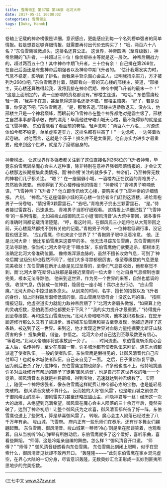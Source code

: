 ```yaml
---
title: 雪鹰领主 第37篇 第46章 北河大帝
date: 2017-05-31 10:00:02
categories: 雪鹰领主
tags: [Duke, Hannb]
---
```


卷轴上记载的神帝榜很是详细，意识感应，更能感应到每一个名列榜单强者的简单情报。若是想要足够详细情报，就需要再付出代价去购买了！
“哦，两百六十八名？”东伯雪鹰微微点头，这排名还算公正。
这世界，神帝圆满（至尊级数）、神帝后期的飞升者，一共超过三十位！像伏柳谷主等就是这一层次。
神帝后期战力的，超过两百五十位！其中神帝中期飞升者，三十位有余！
自己排在第268位，在自己后面还是有些神帝后期强者以及神帝中期飞升者的。
“估计我爆发实力时，气息不稳定，影响到了排名。而我亲手斩杀魔心会主人，证明我搏杀实力，方才被列为268位吧。”东伯雪鹰思忖着，随即看向一旁的天心楼的邢楼主，笑道，“邢楼主，天心楼还算瞧得起我，没将我排在神帝后期、神帝中期飞升者的最末一个！”
“这是上面制定的，我一点影响的资格都没有。”邢楼主连道。
“哈哈。”
东伯雪鹰轻轻一笑，“我并不在意，甚至觉得这排名还挺不错。”
邢楼主陪笑。
“好了，若是没事，你便退下吧。”东伯雪鹰道。
“是，那我告退。”邢楼主连恭敬退去，没办法，他邢楼主只是一个神君巅峰，而眼前的飞雪神帝在整个神界都绝对是霸主级了，邢楼主自然事事都得恭敬，做的漂亮！毕竟他驻守峻山城天心楼，最不能得罪的就是这位飞雪神帝。
东伯雪鹰看了看面前的卷轴，轻声念叨：“两百六十八名……浑源炼体如今都不稳定，单单虚空道实力，这排名都有些高了！”
一边念叨，一边笑着收起卷轴。
对他而言，这就是个乐子！排名并不是太重要，他自身实力进步才最重要，他来到这个世界，就是为了磨砺自身的。
******
神帝榜出。
让这世界许多强者都关注到了这位直接名列268位的飞升者神帝，毕竟东伯雪鹰斩杀魔心会主人这种事，除非特别在意神界强者陨落情报的，才会让天心楼那边长期搜集此类情报。而‘神帝榜’关注的就多多了，神帝们，乃至神界无数的神君们几乎都关注。
“嗯？”
在一座偏僻小城，一酒楼内正在饮酒的青袍男子，忽然脸色微变。
他刚得到了天心楼传给他的情报！
“神帝榜？”青袍男子喃喃低语，“飞雪神帝？飞升者？”
他立即传讯给天心楼，要购买关于飞雪神帝的详细情报。
片刻。
“神君。”在这座偏僻小城的天心楼一位侍者专门赶到这酒楼，递给青袍男子一份卷轴，“情报需3颗雷霆石。”
“去吧。”青袍男子扔出三颗雷霆石。
“是。”侍者接过雷霆石，迅速退去。
青袍男子当即仔细观看。
这情报上详细记载了‘飞雪神帝’的一系列情报，比如被峻山城御风氏三小姐‘御风清音’从大荒中带回，诸多事件的准确时间都记载清清楚楚。
“哼，看这时间，在御风氏三小姐将他从大荒带回之前，天心楼竟然都找不到有关他的记载。”青袍男子冷笑，一位神君低调行事，没记载也很正常。
“应山雪鹰，你也来这个世界了？”青袍男子眼中泛着冷意。
他，正是北河大帝！
他比东伯雪鹰来这要早的多。
他无法寻踪东伯雪鹰，东伯雪鹰同样无法寻踪他，像当初北河大帝夺走‘千眼水珠’，东伯雪鹰他们欲要追杀，都根本无法确定北河大帝准确位置。
像修炼浑源血脉的，虽然不擅长收敛气息，可到了‘神帝后期’这级别却也截然不同了，他们大多寻踪都很厉害，像至尊级数的气息更是完美收敛！东伯雪鹰在断牙山脉是见过至尊的，至尊们气息要收敛，他都察觉不到，而‘北河大帝’在断牙山脉那是最接近至尊的一位大帝！他对自身气息控制也很完美，根本无法寻踪他。
他来到这世界，作为另一个世界的来客，自然也低调的很。
收敛气息，伪装成一位神君，隐居在一座小城！偶尔出去行动。
“应山雪鹰。”北河大帝心中掠过诸多念头。
从到来的时间、名字、擅长的招数以及飞升者的身份，加上同样隐居潜修低调的很，应山雪鹰尽皆符合！没这么巧的事。
“按照情报记载，他虚空道实力就能力敌神帝后期了？”北河大帝眉头微皱，“如果算上他的灵魂招数，恐怕我面对他都要处于下风？”
“我的实力提升才最重要。”
“待得提升到至尊级数，再和这应山雪鹰玩玩。”北河大帝暗暗冷笑，他本就积累极深，在蛇牙廊道修行那么久又有了些进步。当初被东伯雪鹰和昊古至尊发现，他被迫选择了这条路，被送到了这一世界。来到这，他才发现这世界对血脉力量挖掘要比断牙山脉厉害的多！
搜集典籍，借鉴，参悟之。
北河大帝对自己达到至尊级数更有信心。
“等着吧。”北河大帝随即将这事放到一旁了。
……
时间流逝。
东伯雪鹰斩杀魔心会主人后，名传神界，至少在周围一带，许多城池都有使者队伍来拜访，连东木城都派遣了使者队伍。
一般的使者队伍，东伯雪鹰是懒得见的，让御风清音代自己应付即可！也就东木城使者队伍，自己亲自见了一面。
之后，日子重新恢复平静。
因为前后击杀了好几位神帝，东伯雪鹰宝物也颇多，许多他也瞧不上，他特地挑选许多对血脉修行有帮助的赐予了徒弟‘御风清音’，也是自己在这世界收的唯一一个徒弟。御风清音本身就是神将巅峰，得到宝物，迅速就达到神君级数了。
实际上，随便一个神将级强者，像东伯雪鹰这样耗费让神帝都心疼的宝物，也是能轻易突破的。
御风清音突破不算什么。
反而她的大哥‘御风雷’，也是峻山城之前仅次于御风峻山的高手，御风雷实力甚至还略压蝠山主、间隐神君等一丝！经历这一次大的劫难，从绝望到充满希望，御风雷在魔心会主人陨落的三十余万年后，竟然突破了，达到了神帝初期！让整个御风氏为之欢喜，御风清音都兴奋了好一阵，东伯雪鹰也送上了些贺礼，算是恭喜御风雷了。
转眼，魔心会主人陨落已经过去了八千万年有余。
峻山城，飞雪府。
府内正有一些乐师们在奏乐，还有许多舞女们翩翩起舞。
东伯雪鹰、御风清音、峻山城第一琴师‘冷心’则是坐在那谈笑着，也观看着。自从当初听‘冷心’弹琴有所触动后，东伯雪鹰就多了这个爱好，喜听乐曲，喜看些舞蹈。
“师傅，这是冷姐亲自编的舞曲，怎么样？”御风清音开口道。
“师傅？”
“师傅？”
御风清音疑惑看向东伯雪鹰。
东伯雪鹰此刻闭上眼睛，似乎在思索什么，御风清音见状却不敢再开口。
“轰隆隆~~~~”此刻东伯雪鹰在家乡混沌虚空，在界心大陆的一切分身，尽皆意识轰隆，无数奥妙汇合正形成一玄妙到匪夷所思地步的完美招数。
******
(三七中文 www.37zw.net